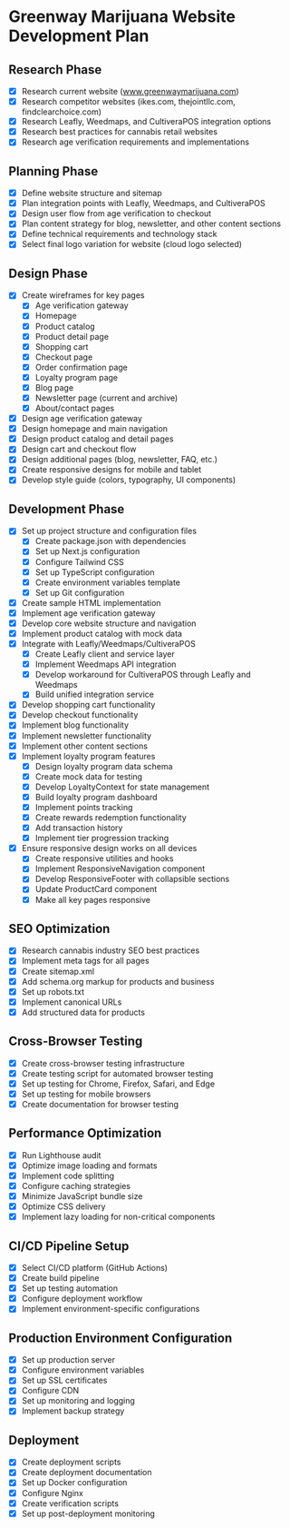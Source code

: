 # Greenway Marijuana Website Development Plan

## Research Phase
- [x] Research current website (www.greenwaymarijuana.com)
- [x] Research competitor websites (ikes.com, thejointllc.com, findclearchoice.com)
- [x] Research Leafly, Weedmaps, and CultiveraPOS integration options
- [x] Research best practices for cannabis retail websites
- [x] Research age verification requirements and implementations

## Planning Phase
- [x] Define website structure and sitemap
- [x] Plan integration points with Leafly, Weedmaps, and CultiveraPOS
- [x] Design user flow from age verification to checkout
- [x] Plan content strategy for blog, newsletter, and other content sections
- [x] Define technical requirements and technology stack
- [x] Select final logo variation for website (cloud logo selected)

## Design Phase
- [x] Create wireframes for key pages
  - [x] Age verification gateway
  - [x] Homepage
  - [x] Product catalog
  - [x] Product detail page
  - [x] Shopping cart
  - [x] Checkout page
  - [x] Order confirmation page
  - [x] Loyalty program page
  - [x] Blog page
  - [x] Newsletter page (current and archive)
  - [x] About/contact pages
- [x] Design age verification gateway
- [x] Design homepage and main navigation
- [x] Design product catalog and detail pages
- [x] Design cart and checkout flow
- [x] Design additional pages (blog, newsletter, FAQ, etc.)
- [x] Create responsive designs for mobile and tablet
- [x] Develop style guide (colors, typography, UI components)

## Development Phase
- [x] Set up project structure and configuration files
  - [x] Create package.json with dependencies
  - [x] Set up Next.js configuration
  - [x] Configure Tailwind CSS
  - [x] Set up TypeScript configuration
  - [x] Create environment variables template
  - [x] Set up Git configuration
- [x] Create sample HTML implementation
- [x] Implement age verification gateway
- [x] Develop core website structure and navigation
- [x] Implement product catalog with mock data
- [x] Integrate with Leafly/Weedmaps/CultiveraPOS
  - [x] Create Leafly client and service layer
  - [x] Implement Weedmaps API integration
  - [x] Develop workaround for CultiveraPOS through Leafly and Weedmaps
  - [x] Build unified integration service
- [x] Develop shopping cart functionality
- [x] Develop checkout functionality
- [x] Implement blog functionality
- [x] Implement newsletter functionality
- [x] Implement other content sections
- [x] Implement loyalty program features
  - [x] Design loyalty program data schema
  - [x] Create mock data for testing
  - [x] Develop LoyaltyContext for state management
  - [x] Build loyalty program dashboard
  - [x] Implement points tracking
  - [x] Create rewards redemption functionality
  - [x] Add transaction history
  - [x] Implement tier progression tracking
- [x] Ensure responsive design works on all devices
  - [x] Create responsive utilities and hooks
  - [x] Implement ResponsiveNavigation component
  - [x] Develop ResponsiveFooter with collapsible sections
  - [x] Update ProductCard component
  - [x] Make all key pages responsive

## SEO Optimization
- [x] Research cannabis industry SEO best practices
- [x] Implement meta tags for all pages
- [x] Create sitemap.xml
- [x] Add schema.org markup for products and business
- [x] Set up robots.txt
- [x] Implement canonical URLs
- [x] Add structured data for products

## Cross-Browser Testing
- [x] Create cross-browser testing infrastructure
- [x] Create testing script for automated browser testing
- [x] Set up testing for Chrome, Firefox, Safari, and Edge
- [x] Set up testing for mobile browsers
- [x] Create documentation for browser testing

## Performance Optimization
- [x] Run Lighthouse audit
- [x] Optimize image loading and formats
- [x] Implement code splitting
- [x] Configure caching strategies
- [x] Minimize JavaScript bundle size
- [x] Optimize CSS delivery
- [x] Implement lazy loading for non-critical components

## CI/CD Pipeline Setup
- [x] Select CI/CD platform (GitHub Actions)
- [x] Create build pipeline
- [x] Set up testing automation
- [x] Configure deployment workflow
- [x] Implement environment-specific configurations

## Production Environment Configuration
- [x] Set up production server
- [x] Configure environment variables
- [x] Set up SSL certificates
- [x] Configure CDN
- [x] Set up monitoring and logging
- [x] Implement backup strategy

## Deployment
- [x] Create deployment scripts
- [x] Create deployment documentation
- [x] Set up Docker configuration
- [x] Configure Nginx
- [x] Create verification scripts
- [x] Set up post-deployment monitoring